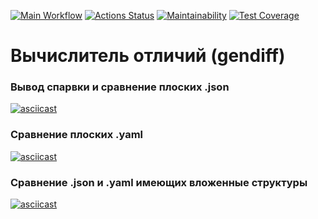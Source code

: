 [![Main Workflow](https://github.com/ArtemKaPetrakov/backend-project-46/actions/workflows/MainWorkflow.yml/badge.svg?branch=main&event=push)](https://github.com/ArtemKaPetrakov/backend-project-46/actions/workflows/MainWorkflow.yml)
[![Actions Status](https://github.com/ArtemKaPetrakov/backend-project-46/workflows/hexlet-check/badge.svg)](https://github.com/ArtemKaPetrakov/backend-project-46/actions)
[![Maintainability](https://api.codeclimate.com/v1/badges/becfd8170718c27966bb/maintainability)](https://codeclimate.com/github/ArtemKaPetrakov/backend-project-46/maintainability)
[![Test Coverage](https://api.codeclimate.com/v1/badges/becfd8170718c27966bb/test_coverage)](https://codeclimate.com/github/ArtemKaPetrakov/backend-project-46/test_coverage)

# Вычислитель отличий (gendiff)

### Вывод спарвки и сравнение плоских .json 
[![asciicast](https://asciinema.org/a/x9AGYnfVrWJrxc5vw67AUoUSx.svg)](https://asciinema.org/a/x9AGYnfVrWJrxc5vw67AUoUSx)

### Cравнение плоских .yaml
[![asciicast](https://asciinema.org/a/rKFXN286AwYllpG5A3JBAqMWI.svg)](https://asciinema.org/a/rKFXN286AwYllpG5A3JBAqMWI)

### Сравнение .json и .yaml имеющих вложенные структуры 
[![asciicast](https://asciinema.org/a/01VJYbkiAAmmMvgo3egsPhOAe.svg)](https://asciinema.org/a/01VJYbkiAAmmMvgo3egsPhOAe)
